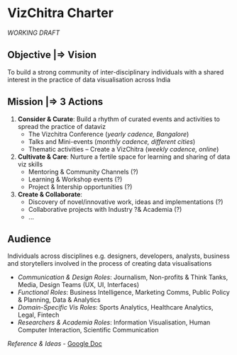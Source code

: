 # VizChitra Charter

_WORKING DRAFT_

## Objective |=> Vision
To build a strong community of inter-disciplinary individuals with a shared interest in the practice of data visualisation across India


## Mission |=> 3 Actions

1. **Consider & Curate**: Build a rhythm of curated events and activities to spread the practice of dataviz
    - The Vizchitra Conference (*yearly cadence, Bangalore*)
    - Talks and Mini-events (*monthly cadence, different cities*)
    - Thematic activities – Create a VizChitra (*weekly cadence, online*)
2. **Cultivate & Care**: Nurture a fertile space for learning and sharing of data viz skills
	  - Mentoring & Community Channels (?)
	  - Learning & Workshop events (?)
	  - Project & Intership opportunities (?)
3. **Create & Collaborate**: 
    - Discovery of novel/innovative work, ideas and implementations (?)
    - Collaborative projects with Industry ?& Academia (?)
    - ...



## Audience

Individuals across disciplines e.g. designers, developers, analysts, business and storytellers involved in the process of creating data visualisations

- *Communication & Design Roles*: Journalism, Non-profits & Think Tanks, Media, Design Teams (UX, UI, Interfaces)
- *Functional Roles*: Business Intelligence, Marketing Comms, Public Policy & Planning, Data & Analytics
- *Domain-Specific Vis Roles*:  Sports Analytics, Healthcare Analytics, Legal, Fintech
- *Researchers & Academia Roles*: Information Visualisation, Human Computer Interaction, Scientific Communication



*Reference & Ideas* - [Google Doc](https://docs.google.com/document/d/1G1bV5vr9DnUNoJsVm8JVtlzttlWHpv_tysbWmXPh2tk/edit?tab=t.0)